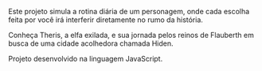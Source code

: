 Este projeto simula a rotina diária de um personagem, onde cada escolha feita por você irá interferir diretamente no rumo da história.

Conheça Theris, a elfa exilada, e sua jornada pelos reinos de Flauberth em busca de uma cidade acolhedora chamada Hiden.

Projeto desenvolvido na linguagem JavaScript.
